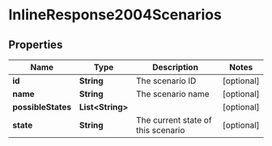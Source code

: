 # InlineResponse2004Scenarios

## Properties
Name | Type | Description | Notes
------------ | ------------- | ------------- | -------------
**id** | **String** | The scenario ID |  [optional]
**name** | **String** | The scenario name |  [optional]
**possibleStates** | **List&lt;String&gt;** |  |  [optional]
**state** | **String** | The current state of this scenario |  [optional]
